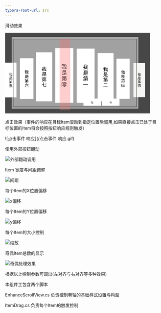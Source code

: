 ```yaml
---
typora-root-url: src
---
```

滑动效果  

![滑动](src/滑动.gif)

点击效果（事件的响应在目标Item滚动到指定位置后调用,如果直接点击已处于目标位置的Item将会按照按钮响应规则触发）

![点击事件 响应](/点击事件 响应.gif)

使用外部按钮翻动

![外部翻动调用](/外部翻动调用.gif)



Item 宽度与间距调整

![间距](/间距.gif)

每个Item的X位置偏移

![x偏移](/x偏移.gif)



每个Item的Y位置偏移

![y偏移](/y偏移.gif)

每个Item的大小控制

![缩放](/缩放.gif)



奇偶Item总数的显示

![奇偶处理效果](/奇偶处理效果.gif)





根据以上控制参数可调出(左对齐与右对齐等多种效果)

本组件工包含两个脚本

EnhanceScrollView.cs		负责控制卷轴的基础样式设置与构型

ItemDrag.cs						负责每个Item的触发控制
